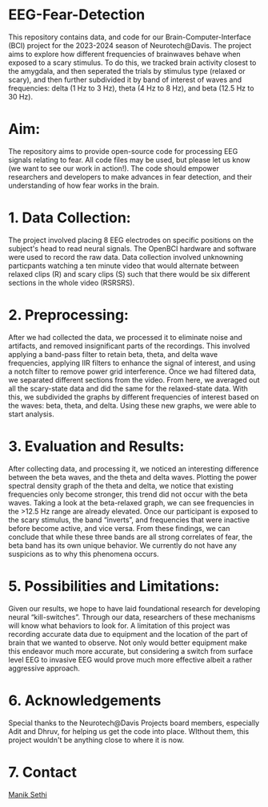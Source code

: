 # EEG-Fear-Detection
This repository contains data, and code for our Brain-Computer-Interface (BCI) project for the 2023-2024 season of Neurotech@Davis. The project aims to explore how different frequencies of brainwaves behave when exposed to a scary stimulus. To do this, we tracked brain activity closest to the amygdala, and then seperated the trials by stimulus type (relaxed or scary), and then further subdivided it by band of interest of waves and frequencies: delta (1 Hz to 3 Hz), theta (4 Hz to 8 Hz), and beta (12.5 Hz to 30 Hz).

# Aim:
The repository aims to provide open-source code for processing EEG signals relating to fear. All code files may be used, but please let us know (we want to see our work in action!). The code should empower researchers and developers to make advances in fear detection, and their understanding of how fear works in the brain.

# 1. Data Collection:
The project involved placing 8 EEG electrodes on specific positions on the subject's head to read neural signals. The OpenBCI hardware and software were used to record the raw data. Data collection involved unknowning particpants watching a ten minute video that would alternate between relaxed clips (R) and scary clips (S) such that there would be six different sections in the whole video (RSRSRS). 

# 2. Preprocessing:
After we had collected the data, we processed it to eliminate noise and artifacts, and removed insignificant parts of the recordings. This involved applying a band-pass filter to retain beta, theta, and delta wave frequencies, applying IIR filters to enhance the signal of interest, and using a notch filter to remove power grid interference. Once we had filtered data, we separated different sections from the video. From here, we averaged out all the scary-state data and did the same for the relaxed-state data. With this, we subdivided the graphs by different frequencies of interest based on the waves: beta, theta, and delta. Using these new graphs, we were able to start analysis. 

# 3. Evaluation and Results:
After collecting data, and processing it, we noticed an interesting difference between the beta waves, and the theta and delta waves. Plotting the power spectral density graph of the theta and delta, we notice that existing frequencies only become stronger, this trend did not occur with the beta waves. Taking a look at the beta-relaxed graph, we can see frequencies in the >12.5 Hz range are already elevated. Once our participant is exposed to the scary stimulus, the band “inverts”, and frequencies that were inactive before become active, and vice versa. From these findings, we can conclude that while these three bands are all strong correlates of fear, the beta band has its own unique behavior. We currently do not have any suspicions as to why this phenomena occurs.


# 5. Possibilities and Limitations:
Given our results, we hope to have laid foundational research for developing neural “kill-switches”. Through our data, researchers of these mechanisms will know what behaviors to look for. A limitation of this project was recording accurate data due to equipment and the location of the part of brain that we wanted to observe. Not only would better equipment make this endeavor much more accurate, but considering a switch from surface level EEG to invasive EEG would prove much more effective albeit a rather aggressive approach. 

# 6. Acknowledgements
Special thanks to the Neurotech@Davis Projects board members, especially Adit and Dhruv, for helping us get the code into place. WIthout them, this project wouldn't be anything close to where it is now.

# 7. Contact
[Manik Sethi](https://www.linkedin.com/in/manik-sethi/)

